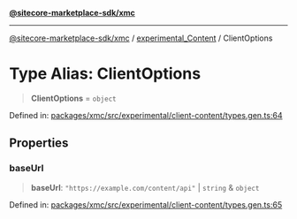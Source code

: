 [**@sitecore-marketplace-sdk/xmc**](../../../../README.md)

***

[@sitecore-marketplace-sdk/xmc](../../../../README.md) / [experimental\_Content](../README.md) / ClientOptions

# Type Alias: ClientOptions

> **ClientOptions** = `object`

Defined in: [packages/xmc/src/experimental/client-content/types.gen.ts:64](https://github.com/Sitecore/marketplace-sdk/blob/main/packages/xmc/src/experimental/client-content/types.gen.ts#L64)

## Properties

### baseUrl

> **baseUrl**: `"https://example.com/content/api"` \| `string` & `object`

Defined in: [packages/xmc/src/experimental/client-content/types.gen.ts:65](https://github.com/Sitecore/marketplace-sdk/blob/main/packages/xmc/src/experimental/client-content/types.gen.ts#L65)
